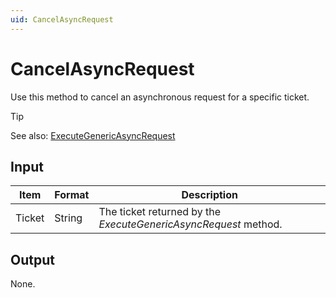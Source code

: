 ```yaml
---
uid: CancelAsyncRequest
---
```


# CancelAsyncRequest

Use this method to cancel an asynchronous request for a specific ticket.

> [!TIP]
> See also: [ExecuteGenericAsyncRequest](xref:ExecuteGenericAsyncRequest)

## Input

| Item   | Format | Description                                                                                    |
|--------|--------|------------------------------------------------------------------------------------------------|
| Ticket | String | The ticket returned by the *ExecuteGenericAsyncRequest* method. |

## Output

None.
